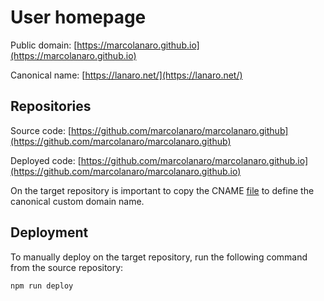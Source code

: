 # User homepage

Public domain: [https://marcolanaro.github.io](https://marcolanaro.github.io)

Canonical name: [https://lanaro.net/](https://lanaro.net/)

## Repositories

Source code: [https://github.com/marcolanaro/marcolanaro.github](https://github.com/marcolanaro/marcolanaro.github)

Deployed code: [https://github.com/marcolanaro/marcolanaro.github.io](https://github.com/marcolanaro/marcolanaro.github.io)

On the target repository is important to copy the CNAME [file](https://github.com/marcolanaro/marcolanaro.github.io/blob/master/CNAME) to define the canonical custom domain name.

## Deployment

To manually deploy on the target repository, run the following command from the source repository:

`npm run deploy`
